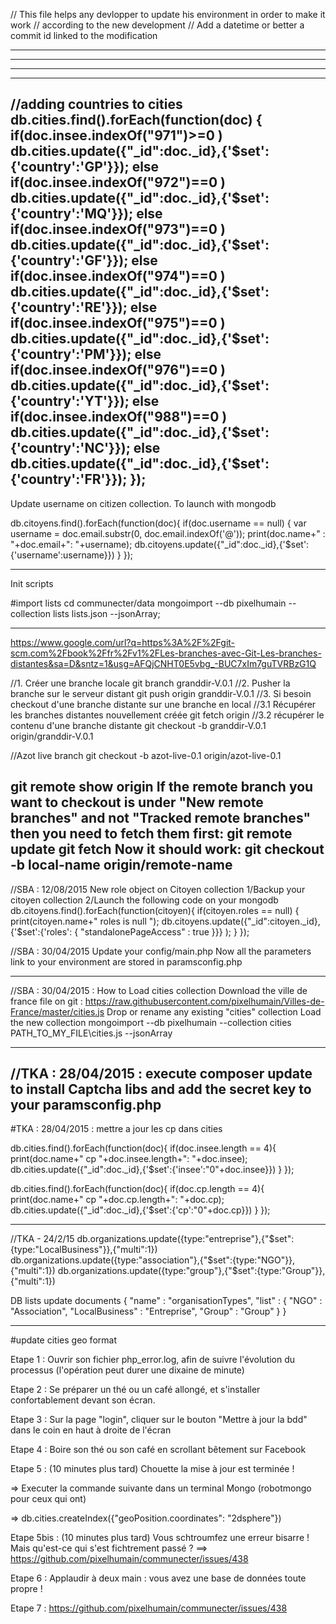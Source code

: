 
// This file helps any devlopper to update his environment in order to make it work
// according to the new development
// Add a datetime or better a commit id linked to the modification

----------------------------------------------------
----------------------------------------------------
----------------------------------------------------
----------------------------------------------------
//adding countries to cities
db.cities.find().forEach(function(doc)
{
    if(doc.insee.indexOf("971")>=0 )
        db.cities.update({"_id":doc._id},{'$set':{'country':'GP'}});
    else if(doc.insee.indexOf("972")==0 )
        db.cities.update({"_id":doc._id},{'$set':{'country':'MQ'}});
    else if(doc.insee.indexOf("973")==0 )
        db.cities.update({"_id":doc._id},{'$set':{'country':'GF'}});
    else if(doc.insee.indexOf("974")==0 )
        db.cities.update({"_id":doc._id},{'$set':{'country':'RE'}});
    else if(doc.insee.indexOf("975")==0 )
        db.cities.update({"_id":doc._id},{'$set':{'country':'PM'}});
    else if(doc.insee.indexOf("976")==0 )
        db.cities.update({"_id":doc._id},{'$set':{'country':'YT'}});
    else if(doc.insee.indexOf("988")==0 )
        db.cities.update({"_id":doc._id},{'$set':{'country':'NC'}});
    else
        db.cities.update({"_id":doc._id},{'$set':{'country':'FR'}});
});
----------------------------------------------------
Update username on citizen collection.
To launch with mongodb

db.citoyens.find().forEach(function(doc){
    if(doc.username == null) { 
        var username = doc.email.substr(0, doc.email.indexOf('@'));
        print(doc.name+" :  "+doc.email+": "+username);
        db.citoyens.update({"_id":doc._id},{'$set':{'username':username}})
    }
});

----------------------------------------------------
Init scripts

#import lists 
cd communecter/data
mongoimport --db pixelhumain --collection lists lists.json --jsonArray;

----------------------------------------------------
https://www.google.com/url?q=https%3A%2F%2Fgit-scm.com%2Fbook%2Ffr%2Fv1%2FLes-branches-avec-Git-Les-branches-distantes&sa=D&sntz=1&usg=AFQjCNHT0E5vbg_-BUC7xIm7guTVRBzG1Q

//1. Créer une branche locale
git branch granddir-V.0.1
//2. Pusher la branche sur le serveur distant
git push origin granddir-V.0.1
//3. Si besoin checkout d'une branche distante sur une branche en local 
//3.1 Récupérer les branches distantes nouvellement créée
git fetch origin
//3.2 récupérer le contenu d'une branche distante
git checkout -b granddir-V.0.1 origin/granddir-V.0.1


//Azot live branch
git checkout -b azot-live-0.1 origin/azot-live-0.1


git remote show origin
If the remote branch you want to checkout is under "New remote branches" and not "Tracked remote branches" then you need to fetch them first:
git remote update
git fetch
Now it should work:
git checkout -b local-name origin/remote-name
----------------------------------------------------

//SBA : 12/08/2015
New role object on Citoyen collection
1/Backup your citoyen collection
2/Launch the following code on your mongodb 
db.citoyens.find().forEach(function(citoyen){
    if(citoyen.roles == null) { 
        print(citoyen.name+" roles is null ");
        db.citoyens.update({"_id":citoyen._id}, 
                    {'$set':{'roles': { 
                        "standalonePageAccess" : true
                    }}}
        );
    }
});

//SBA : 30/04/2015
Update your config/main.php
Now all the parameters link to your environment are stored in paramsconfig.php

----------------------------------------------------

//SBA : 30/04/2015 :
How to Load cities collection
Download the ville de france file on git : https://raw.githubusercontent.com/pixelhumain/Villes-de-France/master/cities.js
Drop or rename any existing "cities" collection
Load the new collection
mongoimport --db pixelhumain --collection cities PATH_TO_MY_FILE\cities.js --jsonArray

----------------------------------------------------
//TKA : 28/04/2015  : 
execute composer update to install Captcha libs
and add the secret key to your paramsconfig.php
----------------------------------------------------
#TKA : 28/04/2015  : mettre a jour les cp dans cities

db.cities.find().forEach(function(doc){
    if(doc.insee.length == 4){ 
        print(doc.name+" cp "+doc.insee.length+": "+doc.insee);
        db.cities.update({"_id":doc._id},{'$set':{'insee':"0"+doc.insee}})
    }
});

db.cities.find().forEach(function(doc){
    if(doc.cp.length == 4){ 
        print(doc.name+" cp "+doc.cp.length+": "+doc.cp);
        db.cities.update({"_id":doc._id},{'$set':{'cp':"0"+doc.cp}})
    }
});

----------------------------------------------------
//TKA - 24/2/15
db.organizations.update({type:"entreprise"},{"$set":{type:"LocalBusiness"}},{"multi":1})
db.organizations.update({type:"association"},{"$set":{type:"NGO"}},{"multi":1})
db.organizations.update({type:"group"},{"$set":{type:"Group"}},{"multi":1})

DB lists update documents
{
    "name" : "organisationTypes",
    "list" : {
        "NGO" : "Association",
        "LocalBusiness" : "Entreprise",
        "Group" : "Group"
    }
}

----------------------------------------------------

#update cities geo format

Etape 1 : Ouvrir son fichier php_error.log, afin de suivre l'évolution du processus (l'opération peut durer une dixaine de minute)

Etape 2 : Se préparer un thé ou un café allongé, et s'installer confortablement devant son écran.

Etape 3 : Sur la page "login", cliquer sur le bouton "Mettre à jour la bdd" dans le coin en haut à droite de l'écran

Etape 4 : Boire son thé ou son café en scrollant bêtement sur Facebook

Etape 5 : (10 minutes plus tard) Chouette la mise à jour est terminée !

=> Executer la commande suivante dans un terminal Mongo (robotmongo pour ceux qui ont)

=> db.cities.createIndex({"geoPosition.coordinates": "2dsphere"})

Etape 5bis : (10 minutes plus tard) Vous schtroumfez une erreur bisarre ! Mais qu'est-ce qui s'est fichtrement passé ?
==> https://github.com/pixelhumain/communecter/issues/438

Etape 6 : Applaudir à deux main : vous avez une base de données toute propre !

Etape 7 : https://github.com/pixelhumain/communecter/issues/438

